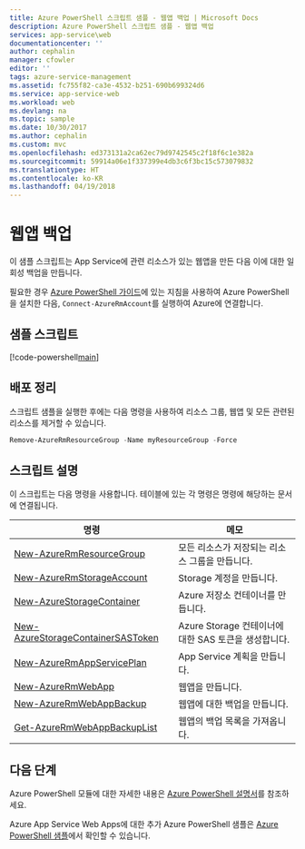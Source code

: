 ```yaml
---
title: Azure PowerShell 스크립트 샘플 - 웹앱 백업 | Microsoft Docs
description: Azure PowerShell 스크립트 샘플 - 웹앱 백업
services: app-service\web
documentationcenter: ''
author: cephalin
manager: cfowler
editor: ''
tags: azure-service-management
ms.assetid: fc755f82-ca3e-4532-b251-690b699324d6
ms.service: app-service-web
ms.workload: web
ms.devlang: na
ms.topic: sample
ms.date: 10/30/2017
ms.author: cephalin
ms.custom: mvc
ms.openlocfilehash: ed373131a2ca62ec79d9742545c2f18f6c1e382a
ms.sourcegitcommit: 59914a06e1f337399e4db3c6f3bc15c573079832
ms.translationtype: HT
ms.contentlocale: ko-KR
ms.lasthandoff: 04/19/2018
---
```

# <a name="back-up-a-web-app"></a>웹앱 백업

이 샘플 스크립트는 App Service에 관련 리소스가 있는 웹앱을 만든 다음 이에 대한 일회성 백업을 만듭니다. 

필요한 경우 [Azure PowerShell 가이드](/powershell/azure/overview)에 있는 지침을 사용하여 Azure PowerShell을 설치한 다음, `Connect-AzureRmAccount`를 실행하여 Azure에 연결합니다. 

## <a name="sample-script"></a>샘플 스크립트

[!code-powershell[main](../../../powershell_scripts/app-service/backup-onetime/backup-onetime.ps1?highlight=1-5 "Back up a web app")]

## <a name="clean-up-deployment"></a>배포 정리 

스크립트 샘플을 실행한 후에는 다음 명령을 사용하여 리소스 그룹, 웹앱 및 모든 관련된 리소스를 제거할 수 있습니다.

```powershell
Remove-AzureRmResourceGroup -Name myResourceGroup -Force
```

## <a name="script-explanation"></a>스크립트 설명

이 스크립트는 다음 명령을 사용합니다. 테이블에 있는 각 명령은 명령에 해당하는 문서에 연결됩니다.

| 명령 | 메모 |
|---|---|
| [New-AzureRmResourceGroup](/powershell/module/azurerm.resources/new-azurermresourcegroup) | 모든 리소스가 저장되는 리소스 그룹을 만듭니다. |
| [New-AzureRmStorageAccount](/powershell/module/azurerm.storage/new-azurermstorageaccount) | Storage 계정을 만듭니다. |
| [New-AzureStorageContainer](/powershell/module/azure.storage/new-azurestoragecontainer) | Azure 저장소 컨테이너를 만듭니다. |
| [New-AzureStorageContainerSASToken](/powershell/module/azure.storage/new-azurestoragecontainersastoken) | Azure Storage 컨테이너에 대한 SAS 토큰을 생성합니다.  |
| [New-AzureRmAppServicePlan](/powershell/module/azurerm.websites/new-azurermappserviceplan) | App Service 계획을 만듭니다. |
| [New-AzureRmWebApp](/powershell/module/azurerm.websites/new-azurermwebapp) | 웹앱을 만듭니다. |
| [New-AzureRmWebAppBackup](/powershell/module/azurerm.websites/new-azurermwebappbackup) | 웹앱에 대한 백업을 만듭니다. |
| [Get-AzureRmWebAppBackupList](/powershell/module/azurerm.websites/get-azurermwebappbackuplist) | 웹앱의 백업 목록을 가져옵니다. |

## <a name="next-steps"></a>다음 단계

Azure PowerShell 모듈에 대한 자세한 내용은 [Azure PowerShell 설명서](/powershell/azure/overview)를 참조하세요.

Azure App Service Web Apps에 대한 추가 Azure PowerShell 샘플은 [Azure PowerShell 샘플](../app-service-powershell-samples.md)에서 확인할 수 있습니다.
